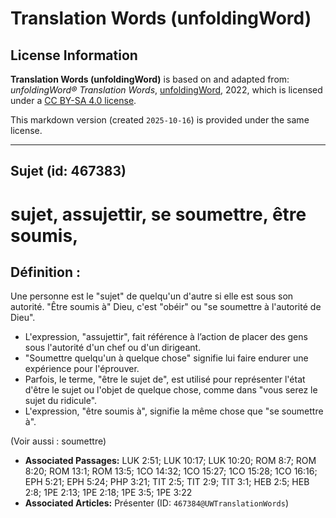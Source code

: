 # Translation Words (unfoldingWord)

## License Information

**Translation Words (unfoldingWord)** is based on and adapted from: _unfoldingWord® Translation Words_, [unfoldingWord](https://unfoldingword.org/utw), 2022, which is licensed under a [CC BY-SA 4.0 license](https://creativecommons.org/licenses/by-sa/4.0/legalcode.en).

This markdown version (created `2025-10-16`) is provided under the same license.



--------------------------------

## Sujet (id: 467383)

sujet, assujettir, se soumettre, être soumis,
=============================================

Définition :
------------

Une personne est le "sujet" de quelqu'un d'autre si elle est sous son autorité. "Être soumis à" Dieu, c'est "obéir" ou "se soumettre à l'autorité de Dieu".

* L'expression, "assujettir", fait référence à l’action de placer des gens sous l'autorité d'un chef ou d'un dirigeant.
* "Soumettre quelqu'un à quelque chose" signifie lui faire endurer une expérience pour l'éprouver.
* Parfois, le terme, "être le sujet de", est utilisé pour représenter l'état d'être le sujet ou l'objet de quelque chose, comme dans "vous serez le sujet du ridicule".
* L'expression, "être soumis à", signifie la même chose que "se soumettre à".

(Voir aussi : soumettre)

* **Associated Passages:** LUK 2:51; LUK 10:17; LUK 10:20; ROM 8:7; ROM 8:20; ROM 13:1; ROM 13:5; 1CO 14:32; 1CO 15:27; 1CO 15:28; 1CO 16:16; EPH 5:21; EPH 5:24; PHP 3:21; TIT 2:5; TIT 2:9; TIT 3:1; HEB 2:5; HEB 2:8; 1PE 2:13; 1PE 2:18; 1PE 3:5; 1PE 3:22
* **Associated Articles:** Présenter (ID: `467384@UWTranslationWords`)

